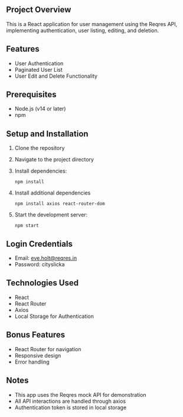 ## Project Overview
This is a React application for user management using the Reqres API, implementing authentication, user listing, editing, and deletion.

## Features
- User Authentication
- Paginated User List
- User Edit and Delete Functionality

## Prerequisites
- Node.js (v14 or later)
- npm

## Setup and Installation
1. Clone the repository
2. Navigate to the project directory
3. Install dependencies:
   ```
   npm install
   ```
4. Install additional dependencies
   ```
   npm install axios react-router-dom
   ```

5. Start the development server:
   ```
   npm start
   ```

## Login Credentials
- Email: eve.holt@reqres.in
- Password: cityslicka

## Technologies Used
- React
- React Router
- Axios
- Local Storage for Authentication

## Bonus Features
- React Router for navigation
- Responsive design
- Error handling

## Notes
- This app uses the Reqres mock API for demonstration
- All API interactions are handled through axios
- Authentication token is stored in local storage
